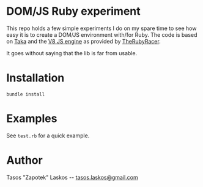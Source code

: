 # DOM/JS Ruby experiment

This repo holds a few simple experiments I do on my spare time to see how easy it is to create a DOM/JS environment with/for Ruby.
The code is based on [Taka](https://github.com/tenderlove/taka) and the [V8 JS engine](http://code.google.com/p/v8/) as provided by [TheRubyRacer](https://github.com/cowboyd/therubyracer).

It goes without saying that the lib is far from usable.

# Installation

```bundle install```

# Examples

See ```test.rb``` for a quick example.

# Author
Tasos "Zapotek" Laskos -- tasos.laskos@gmail.com
